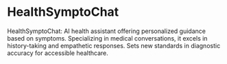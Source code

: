 # HealthSymptoChat
 HealthSymptoChat: AI health assistant offering personalized guidance based on symptoms. Specializing in medical conversations, it excels in history-taking and empathetic responses. Sets new standards in diagnostic accuracy for accessible healthcare.
